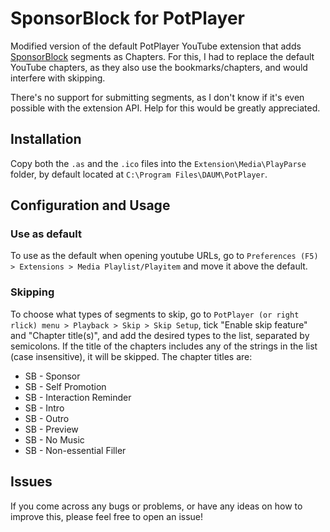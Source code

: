 # SponsorBlock for PotPlayer
 Modified version of the default PotPlayer YouTube extension that adds [SponsorBlock](https://sponsor.ajay.app/) segments as Chapters.
 For this, I had to replace the default YouTube chapters, as they also use the bookmarks/chapters, and would interfere with skipping.

 There's no support for submitting segments, as I don't know if it's even possible with the extension API. Help for this would be greatly appreciated.

## Installation
 Copy both the `.as` and the `.ico` files into the `Extension\Media\PlayParse` folder, by default located at `C:\Program Files\DAUM\PotPlayer`.

## Configuration and Usage
### Use as default
 To use as the default when opening youtube URLs, go to  `Preferences (F5) > Extensions > Media Playlist/Playitem` and move it above the default.

### Skipping
 To choose what types of segments to skip, go to `PotPlayer (or right rlick) menu > Playback > Skip > Skip Setup`, tick "Enable skip feature" and "Chapter title(s)", and add the desired types to the list, separated by semicolons. If the title of the chapters includes any of the strings in the list (case insensitive), it will be skipped. The chapter titles are:
 - SB - Sponsor
 - SB - Self Promotion
 - SB - Interaction Reminder
 - SB - Intro
 - SB - Outro
 - SB - Preview
 - SB - No Music
 - SB - Non-essential Filler

## Issues
If you come across any bugs or problems, or have any ideas on how to improve this, please feel free to open an issue!

